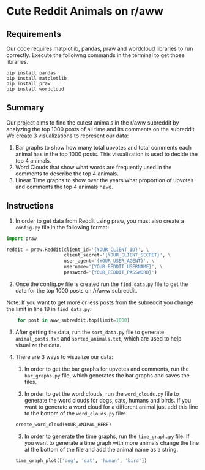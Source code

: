 # Cute Reddit Animals on r/aww

## Requirements
Our code requires matplotlib, pandas, praw and wordcloud libraries to run correctly. Execute the folloiwng commands in the terminal to get those libraries.
```shell
pip install pandas
pip install matplotlib
pip install praw
pip install wordcloud
```


## Summary

Our project aims to find the cutest animals in the r/aww subreddit by analyzing the top 1000 posts of all time and its comments on the subreddit. We create 3 visualizations to represent our data:
1. Bar graphs to show how many total upvotes and total comments each animal has in the top 1000 posts. This visualization is used to decide the top 4 animals. 
2. Word Clouds that show what words are frequently used in the comments to describe the top 4 animals.
3. Linear Time graphs to show over the years what proportion of upvotes and comments the top 4 animals have.

## Instructions
1. In order to get data from Reddit using praw, you must also create a `config.py` file in the following format:
```python
import praw

reddit = praw.Reddit(client_id='{YOUR_CLIENT_ID}', \
                     client_secret='{YOUR_CLIENT_SECRET}', \
                     user_agent='{YOUR_USER_AGENT}', \
                     username='{YOUR_REDDIT_USERNAME}', \
                     password='{YOUR_REDDIT_PASSWORD}')
```
2. Once the config.py file is created run the `find_data.py` file to get the data for the top 1000 posts on /r/aww subreddit. 

Note: If you want to get more or less posts from the subreddit you change the limit in line 19 in `find_data.py`:
```python
    for post in aww_subreddit.top(limit=1000)
```

3. After getting the data, run the `sort_data.py` file to generate `animal_posts.txt` and `sorted_animals.txt`, which are used to help visualize the data.

4. There are 3 ways to visualize our data:

    1. In order to get the bar graphs for upvotes and comments, run the `bar_graphs.py` file, which generates the bar graphs and saves the files.

    2. In order to get the word clouds, run the `word_clouds.py` file to generate the word clouds for dogs, cats, humans and birds. If you want to generate a word cloud for a different animal just add this line to the bottom of the `word_clouds.py` file:
    ```python
    create_word_cloud(YOUR_ANIMAL_HERE)
    ```
    3. In order to generate the time graphs, run the `time_graph.py` file. If you want to generate a time graph with more animals change the line at the bottom of the file and add the animal name as a string.
    ```python
    time_graph_plot(['dog', 'cat', 'human', 'bird'])
    ```
